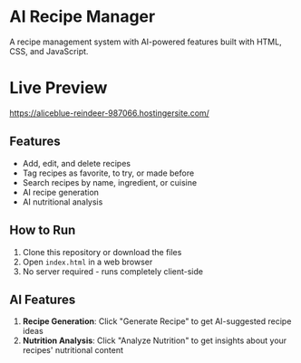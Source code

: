 # AI Recipe Manager

A recipe management system with AI-powered features built with HTML, CSS, and JavaScript.

# Live Preview
https://aliceblue-reindeer-987066.hostingersite.com/

## Features
- Add, edit, and delete recipes
- Tag recipes as favorite, to try, or made before
- Search recipes by name, ingredient, or cuisine
- AI recipe generation
- AI nutritional analysis

## How to Run
1. Clone this repository or download the files
2. Open `index.html` in a web browser
3. No server required - runs completely client-side

## AI Features
1. **Recipe Generation**: Click "Generate Recipe" to get AI-suggested recipe ideas
2. **Nutrition Analysis**: Click "Analyze Nutrition" to get insights about your recipes' nutritional content
